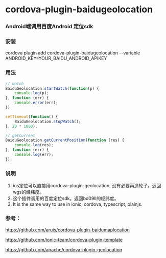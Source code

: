 # cordova-plugin-baidugeolocation

### Android端调用百度Android 定位sdk

### 安装

cordova plugin add cordova-plugin-baidugeolocation --variable ANDROID_KEY=YOUR_BAIDU_ANDROID_APIKEY

### 用法
```js
// watch
BaiduGeolocation.startWatch(function(p) {
    console.log(p);
}, function (err) {
    console.error(err);
})

setTimeout(function() {
    BaiduGeolocation.stopWatch();
}, 20 * 1000);

// getCurrent
BaiduGeolocation.getCurrentPosition(function (res) {
    console.log(res);
}, function (err) {
    console.log(err);
});

```

### 说明
1. ios定位可以直接用cordova-plugin-geolocation, 没有必要再造轮子。返回wgs的经纬度。
2. 这个插件调用的百度定位sdk。返回bd09ll的经纬度。
3. It is the same way to use in ionic, cordova, typescript, plainjs.

### 参考：

https://github.com/aruis/cordova-plugin-baidumaplocation

https://github.com/ionic-team/cordova-plugin-template

https://github.com/apache/cordova-plugin-geolocation